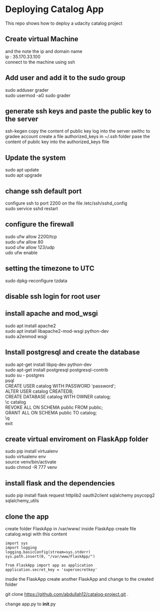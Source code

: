 # Deploying Catalog App

This repo shows how to deploy a udacity catalog project 

## Create virtual Machine
and the note the ip and domain name  
ip : 35.170.33.100  
connect to the machine using ssh  

## Add user and add it to the sudo group
sudo adduser grader  
sudo usermod -aG sudo grader  

## generate ssh keys and paste the public key to the server
ssh-kegen
copy the content of public key
log into the server 
swithc to gradee account
create a file authorized_keys in ~/.ssh folder
pase the content of pubilc key into the authorized_keys flile

## Update the system
sudo apt update  
sudo apt upgrade  


## change ssh default port
configure ssh to port 2200 on the file /etc/ssh/sshd_config  
sudo service sshd restart  

## configure the firewall

sudo ufw allow 2200/tcp  
sudo ufw allow 80  
suod ufw allow 123/udp  
udo ufw enable  

## setting the timezone to UTC
sudo dpkg-reconfigure tzdata  


## disable ssh login for root user

## install apache and mod_wsgi
sudo apt install apache2  
sudo apt install libapache2-mod-wsgi python-dev  
sudo a2enmod wsgi  

## Install postgresql and create the database
sudo apt-get install libpq-dev python-dev  
sudo apt-get install postgresql postgresql-contrib  
sudo su - postgres  
psql  
CREATE USER catalog WITH PASSWORD 'password';  
ALTER USER catalog CREATEDB;  
CREATE DATABASE catalog WITH OWNER catalog;  
\c catalog  
REVOKE ALL ON SCHEMA public FROM public;  
GRANT ALL ON SCHEMA public TO catalog;  
\q  
exit  

## create virtual enviroment on FlaskApp folder 
sudo pip install virtualenv  
sudo virtualenv env  
source venv/bin/activate  
sudo chmod -R 777 venv  

## install flask and the dependencies
sudo pip install flask request httplib2 oauth2client sqlalchemy psycopg2 sqlalchemy_utils  

## clone the app 
create folder FlaskApp in /var/www/
inside FlaskApp create file catalog.wsgi with this content
```
import sys
import logging
logging.basicConfig(stream=sys.stderr)
sys.path.insert(0, "/var/www/FlaskApp/")

from FlaskApp import app as application
application.secret_key = 'supersecretkey'
```
insdie the FlaskApp create another FlaskApp and change to the created folder 

git clone https://github.com/abdullah12/catalog-project.git .

change app.py to __init__.py







